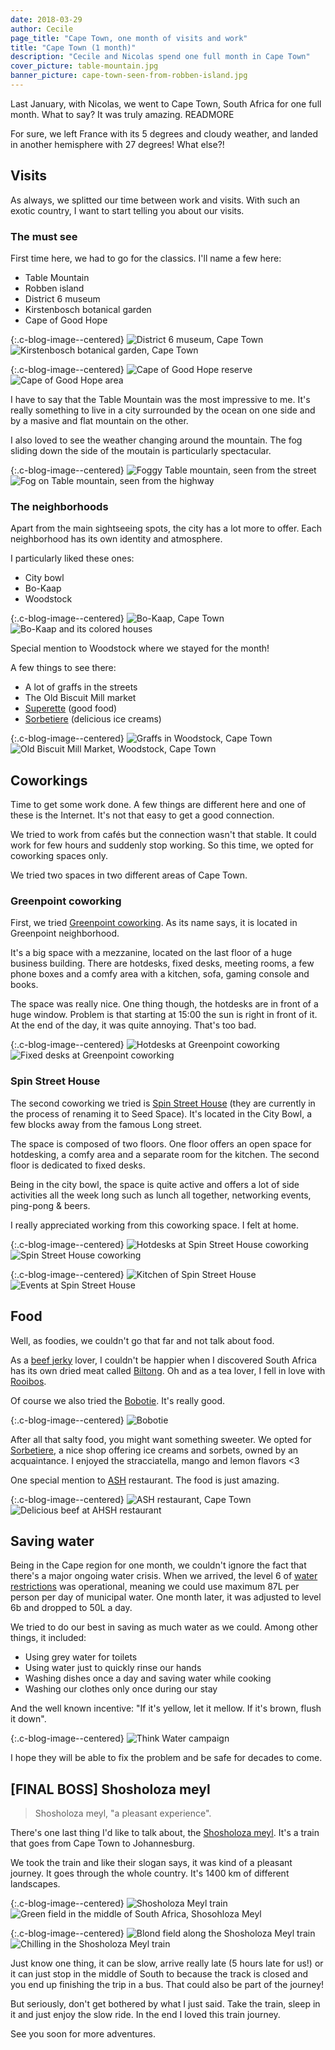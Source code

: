```yaml
---
date: 2018-03-29
author: Cecile
page_title: "Cape Town, one month of visits and work"
title: "Cape Town (1 month)"
description: "Cecile and Nicolas spend one full month in Cape Town"
cover_picture: table-mountain.jpg
banner_picture: cape-town-seen-from-robben-island.jpg
---
```


Last January, with Nicolas, we went to Cape Town, South Africa for one full month. What to say? It was truly amazing.
READMORE

For sure, we left France with its 5 degrees and cloudy weather, and landed in another hemisphere with 27 degrees! What else?!

## Visits

As always, we splitted our time between work and visits. With such an exotic country, I want to start telling you about our visits.

### The must see

First time here, we had to go for the classics. I'll name a few here:

- Table Mountain
- Robben island
- District 6 museum
- Kirstenbosch botanical garden
- Cape of Good Hope

{:.c-blog-image--centered}
![District 6 museum, Cape Town](/assets/images/blog/articles/2018-03-29-cape-town/visits/district-6-museum.jpg)
![Kirstenbosch botanical garden, Cape Town](/assets/images/blog/articles/2018-03-29-cape-town/visits/kirstenbosch-botanical-garden.jpg)

{:.c-blog-image--centered}
![Cape of Good Hope reserve](/assets/images/blog/articles/2018-03-29-cape-town/visits/cape-of-good-hope-reserve.jpg)
![Cape of Good Hope area](/assets/images/blog/articles/2018-03-29-cape-town/visits/cape-of-good-hope.jpg)

I have to say that the Table Mountain was the most impressive to me. It's really something to live in a city surrounded by the ocean on one side and by a masive and flat mountain on the other.

I also loved to see the weather changing around the mountain. The fog sliding down the side of the moutain is particularly spectacular.

{:.c-blog-image--centered}
![Foggy Table mountain, seen from the street](/assets/images/blog/articles/2018-03-29-cape-town/the-city/foggy-table-mountain.jpg)
![Fog on Table mountain, seen from the highway](/assets/images/blog/articles/2018-03-29-cape-town/the-city/fog-on-table-mountain.jpg)

### The neighborhoods

Apart from the main sightseeing spots, the city has a lot more to offer. Each neighborhood has its own identity and atmosphere.

I particularly liked these ones:

- City bowl
- Bo-Kaap
- Woodstock

{:.c-blog-image--centered}
![Bo-Kaap, Cape Town](/assets/images/blog/articles/2018-03-29-cape-town/the-city/bo-kaap-neighborhood.jpg)
![Bo-Kaap and its colored houses](/assets/images/blog/articles/2018-03-29-cape-town/the-city/bo-kaap-colored-houses.jpg)

Special mention to Woodstock where we stayed for the month!

A few things to see there:

- A lot of graffs in the streets
- The Old Biscuit Mill market
- [Superette](http://superette.co.za/) (good food)
- [Sorbetiere](http://sorbetiere.co.za/) (delicious ice creams)

{:.c-blog-image--centered}
![Graffs in Woodstock, Cape Town](/assets/images/blog/articles/2018-03-29-cape-town/the-city/woodstock-graffs.jpg)
![Old Biscuit Mill Market, Woodstock, Cape Town](/assets/images/blog/articles/2018-03-29-cape-town/the-city/old-biscuit-mill-market.jpg)

## Coworkings

Time to get some work done. A few things are different here and one of these is the Internet. It's not that easy to get a good connection.

We tried to work from cafés but the connection wasn't that stable. It could work for few hours and suddenly stop working. So this time, we opted for coworking spaces only.

We tried two spaces in two different areas of Cape Town.

### Greenpoint coworking

First, we tried [Greenpoint coworking](http://www.greenpointcoworking.co.za/). As its name says, it is located in Greenpoint neighborhood.

It's a big space with a mezzanine, located on the last floor of a huge business building. There are hotdesks, fixed desks, meeting rooms, a few phone boxes and a comfy area with a kitchen, sofa, gaming console and books.

The space was really nice. One thing though, the hotdesks are in front of a huge window. Problem is that starting at 15:00 the sun is right in front of it. At the end of the day, it was quite annoying. That's too bad.

{:.c-blog-image--centered}
![Hotdesks at Greenpoint coworking](/assets/images/blog/articles/2018-03-29-cape-town/coworkings/greenpoint-coworking-hotdesks.jpg)
![Fixed desks at Greenpoint coworking](/assets/images/blog/articles/2018-03-29-cape-town/coworkings/greenpoint-coworking-fixed-desks.jpg)

### Spin Street House

The second coworking we tried is [Spin Street House](http://spinstreet.co/) (they are currently in the process of renaming it to Seed Space). It's located in the City Bowl, a few blocks away from the famous Long street.

The space is composed of two floors. One floor offers an open space for hotdesking, a comfy area and a separate room for the kitchen. The second floor is dedicated to fixed desks.

Being in the city bowl, the space is quite active and offers a lot of side activities all the week long such as lunch all together, networking events, ping-pong & beers.

I really appreciated working from this coworking space. I felt at home.

{:.c-blog-image--centered}
![Hotdesks at Spin Street House coworking](/assets/images/blog/articles/2018-03-29-cape-town/coworkings/spin-street-house-hotdesks.jpg)
![Spin Street House coworking](/assets/images/blog/articles/2018-03-29-cape-town/coworkings/spin-street-house.jpg)

{:.c-blog-image--centered}
![Kitchen of Spin Street House](/assets/images/blog/articles/2018-03-29-cape-town/coworkings/spin-street-house-kitchen.jpg)
![Events at Spin Street House](/assets/images/blog/articles/2018-03-29-cape-town/coworkings/spin-street-house-events.jpg)

## Food

Well, as foodies, we couldn't go that far and not talk about food.

As a [beef jerky](https://en.wikipedia.org/wiki/Jerky) lover, I couldn't be happier when I discovered South Africa has its own dried meat called [Biltong](https://en.wikipedia.org/wiki/Biltong). Oh and as a tea lover, I fell in love with [Rooibos](https://en.wikipedia.org/wiki/Rooibos).

Of course we also tried the [Bobotie](https://en.wikipedia.org/wiki/Bobotie). It's really good.

{:.c-blog-image--centered}
![Bobotie](/assets/images/blog/articles/2018-03-29-cape-town/food/bobotie.jpg)

After all that salty food, you might want something sweeter. We opted for [Sorbetiere](http://sorbetiere.co.za/), a nice shop offering ice creams and sorbets, owned by an acquaintance. I enjoyed the stracciatella, mango and lemon flavors <3

One special mention to [ASH](https://www.ashrestaurant.co.za/) restaurant. The food is just amazing.

{:.c-blog-image--centered}
![ASH restaurant, Cape Town](/assets/images/blog/articles/2018-03-29-cape-town/food/ash-starter.jpg)
![Delicious beef at AHSH restaurant](/assets/images/blog/articles/2018-03-29-cape-town/food/ash-beef.jpg)


## Saving water

Being in the Cape region for one month, we couldn't ignore the fact that there's a major ongoing water crisis. When we arrived, the level 6 of [water restrictions](http://www.capetown.gov.za/Family%20and%20home/residential-utility-services/residential-water-and-sanitation-services/make-water-saving-a-way-of-life) was operational, meaning we could use maximum 87L per person per day of municipal water. One month later, it was adjusted to level 6b and dropped to 50L a day.

We tried to do our best in saving as much water as we could. Among other things, it included:

- Using grey water for toilets
- Using water just to quickly rinse our hands
- Washing dishes once a day and saving water while cooking
- Washing our clothes only once during our stay

And the well known incentive: "If it's yellow, let it mellow. If it's brown, flush it down".

{:.c-blog-image--centered}
![Think Water campaign](/assets/images/blog/articles/2018-03-29-cape-town/cape-town-think-water.jpg)

I hope they will be able to fix the problem and be safe for decades to come.

## [FINAL BOSS] Shosholoza meyl

> Shosholoza meyl, "a pleasant experience".

There's one last thing I'd like to talk about, the [Shosholoza meyl](http://www.shosholozameyl.co.za/). It's a train that goes from Cape Town to Johannesburg.

We took the train and like their slogan says, it was kind of a pleasant journey. It goes through the whole country. It's 1400 km of different landscapes.

{:.c-blog-image--centered}
![Shosholoza Meyl train](/assets/images/blog/articles/2018-03-29-cape-town/train/shosholoza-meyl-train.jpg)
![Green field in the middle of South Africa, Shosohloza Meyl](/assets/images/blog/articles/2018-03-29-cape-town/train/shosholoza-line-green-field.jpg)

{:.c-blog-image--centered}
![Blond field along the Shosholoza Meyl train](/assets/images/blog/articles/2018-03-29-cape-town/train/shosholoza-blond-field.jpg)
![Chilling in the Shosholoza Meyl train](/assets/images/blog/articles/2018-03-29-cape-town/train/chilling-in-shosholoza-meyl.jpg)

Just know one thing, it can be slow, arrive really late (5 hours late for us!) or it can just stop in the middle of South to because the track is closed and you end up finishing the trip in a bus. That could also be part of the journey!


But seriously, don't get bothered by what I just said.
Take the train, sleep in it and just enjoy the slow ride. In the end I loved this train journey.

See you soon for more adventures.

